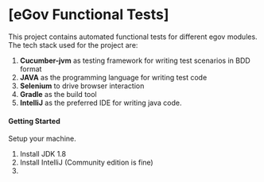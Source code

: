# [eGov Functional Tests]

This project contains automated functional tests for different egov modules. The tech stack used for the project are:
1. **Cucumber-jvm** as testing framework for writing test scenarios in BDD format
2. **JAVA** as the programming language for writing test code
3. **Selenium** to drive browser interaction
4. **Gradle** as the build tool 
5. **IntelliJ** as the preferred IDE for writing java code.


#### Getting Started
Setup your machine. 
1. Install JDK 1.8
2. Install IntelliJ (Community edition is fine)
3.  